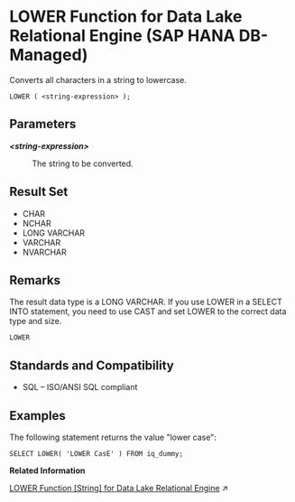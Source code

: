 <!-- loio3ad17721e94b4a24a12a07986c829123 -->

# LOWER Function for Data Lake Relational Engine \(SAP HANA DB-Managed\)

Converts all characters in a string to lowercase.



```
LOWER ( <string-expression> );
```



<a name="loio3ad17721e94b4a24a12a07986c829123__section_z3w_cwg_trb"/>

## Parameters


<dl>
<dt><b>

*<string-expression\>*

</b></dt>
<dd>

The string to be converted.



</dd>
</dl>



<a name="loio3ad17721e94b4a24a12a07986c829123__section_hlk_dwg_trb"/>

## Result Set

-   CHAR
-   NCHAR
-   LONG VARCHAR
-   VARCHAR
-   NVARCHAR



<a name="loio3ad17721e94b4a24a12a07986c829123__section_cxj_jwg_trb"/>

## Remarks

The result data type is a LONG VARCHAR. If you use LOWER in a SELECT INTO statement, you need to use CAST and set LOWER to the correct data type and size.



`LOWER`



<a name="loio3ad17721e94b4a24a12a07986c829123__section_q5b_hwg_trb"/>

## Standards and Compatibility

-   SQL – ISO/ANSI SQL compliant



<a name="loio3ad17721e94b4a24a12a07986c829123__section_cpt_kwg_trb"/>

## Examples

The following statement returns the value "lower case":

```
SELECT LOWER( 'LOWER CasE' ) FROM iq_dummy;
```

**Related Information**  


[LOWER Function \[String\] for Data Lake Relational Engine](https://help.sap.com/viewer/19b3964099384f178ad08f2d348232a9/2024_3_QRC/en-US/a561324784f2101582439eaf6377b80b.html "Converts all characters in a string to lowercase.") :arrow_upper_right:

